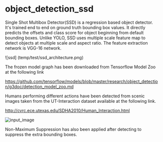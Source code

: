 # object_detection_ssd
Single Shot Multibox Detector(SSD) is a regression based object detector. It's trained end to end on ground truth bounding box values. It directly predicts the offsets and class score for object beginning from default bounding boxes. Unlike YOLO, SSD uses multiple scale feature map to detect objects at multiple scale and aspect ratio. The feature extraction network is VGG-16 network. 

![ssd] (temp/test/ssd_architecture.png)

The frozen model graph has been downloaded from Tensorflow Model Zoo at the following link

https://github.com/tensorflow/models/blob/master/research/object_detection/g3doc/detection_model_zoo.md

Humans performing different actions have been detected from scenic images taken from the UT-Interaction dataset available at the following link.

http://cvrc.ece.utexas.edu/SDHA2010/Human_Interaction.html

![input_image](temp/test)

Non-Maximum Suppression has also been applied after detecting to suppress the extra bounding boxes.


